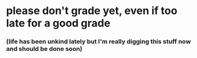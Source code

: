 # please don't grade yet, even if too late for a good grade 
### (life has been unkind lately but I'm really digging this stuff now and should be done soon)
